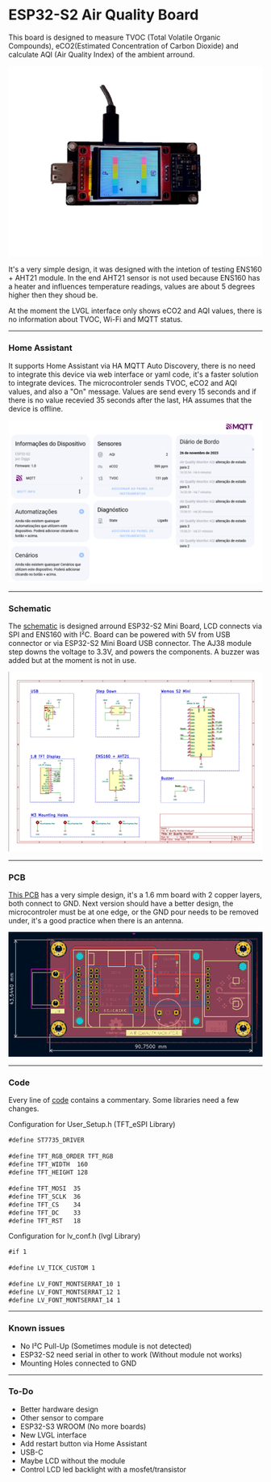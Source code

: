 # ESP32-S2 Air Quality Board

This board is designed to measure TVOC (Total Volatile Organic Compounds), eCO2(Estimated Concentration of Carbon Dioxide) and calculate AQI (Air Quality Index) of the ambient arround. 

<img src="/Images/Board.jpg">

It's a very simple design, it was designed with the intetion of testing ENS160 + AHT21 module. 
In the end AHT21 sensor is not used because ENS160 has a heater and influences temperature readings, values are about 5 degrees higher then they shoud be.

At the moment the LVGL interface only shows eCO2 and AQI values, there is no information about TVOC, Wi-Fi and MQTT status.

------------

### Home Assistant

It supports Home Assistant via HA MQTT Auto Discovery,  there is no need to integrate this device via web interface or yaml code, it's a faster solution to integrate devices. 
The microcontroler sends TVOC, eCO2 and AQI values, and also a "On" message. Values are send every 15 seconds and if there is no value recevied 35 seconds after the last, HA assumes that the device is offline.

<img src="/Images/HA-MQTT.png">

------------

### Schematic

The [schematic](/PCB/Schematic.pdf) is designed arround ESP32-S2 Mini Board, LCD connects via SPI and ENS160 with I²C. Board can be powered with 5V from USB connector or via ESP32-S2 Mini Board USB connector. The AJ38 module step downs the voltage to 3.3V, and powers the components. A buzzer was added but at the moment is not in use.

<img src="/Images/Schematic.png">

------------

### PCB

[This PCB](/PCB) has a very simple design, it's a 1.6 mm board with 2 copper layers, both connect to GND. Next version should have a better design, the microcontroler must be at one edge, or the GND pour needs to be removed under, it's a good practice when there is an antenna.

<img src="/Images/PCB.png">

------------

### Code

Every line of [code](/Code/Air%20Quality%20Monitor) contains a commentary. Some libraries need a few changes.

Configuration for User_Setup.h (TFT_eSPI Library)
```arduino
#define ST7735_DRIVER

#define TFT_RGB_ORDER TFT_RGB
#define TFT_WIDTH  160
#define TFT_HEIGHT 128

#define TFT_MOSI  35
#define TFT_SCLK  36
#define TFT_CS    34  
#define TFT_DC    33  
#define TFT_RST   18
```


Configuration for lv_conf.h (lvgl Library)
```arduino
#if 1

#define LV_TICK_CUSTOM 1

#define LV_FONT_MONTSERRAT_10 1
#define LV_FONT_MONTSERRAT_12 1
#define LV_FONT_MONTSERRAT_14 1

```

------------

### Known issues

- No I²C Pull-Up (Sometimes module is not detected)
- ESP32-S2 need serial in other to work (Without module not works)
- Mounting Holes connected to GND

------------

### To-Do

- Better hardware design
- Other sensor to compare
- ESP32-S3 WROOM (No more boards)
- New LVGL interface
- Add restart button via Home Assistant
- USB-C
- Maybe LCD without the module
- Control LCD led backlight with a mosfet/transistor



